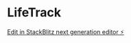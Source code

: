 # LifeTrack

[Edit in StackBlitz next generation editor ⚡️](https://stackblitz.com/~/github.com/ozanerdogan/LifeTrack)